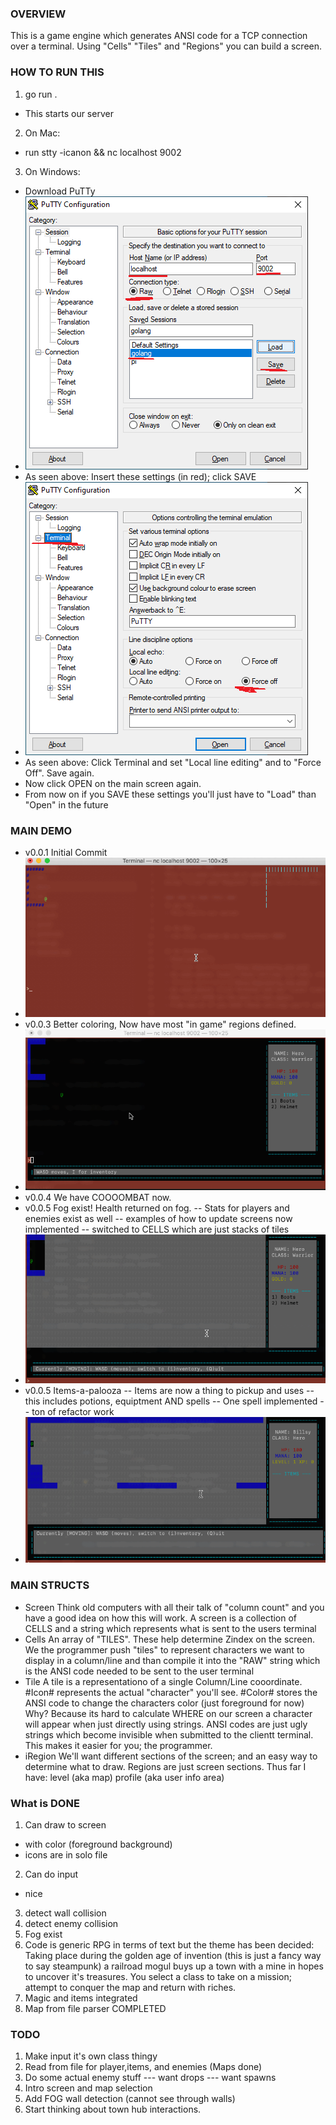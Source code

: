 ### OVERVIEW ###
This is a game engine which generates ANSI code for a TCP connection over a terminal.
Using "Cells" "Tiles" and "Regions" you can build a screen.

### HOW TO RUN THIS ###
1) go run .
- This starts our server

2) On Mac:
- run stty -icanon && nc localhost 9002

3) On Windows:
- Download PuTTy
- ![image description](docs/imgs/putty_one.png)
- As seen above: Insert these settings (in red); click SAVE
- ![image description](docs/imgs/putty_two.png)
- As seen above: Click Terminal and set "Local line editing" and to "Force Off". Save again.
- Now click OPEN on the main screen again. 
- From now on if you SAVE these settings you'll just have to "Load" than "Open" in the future

### MAIN DEMO ###
- v0.0.1 Initial Commit
- ![image description](docs/imgs/v0.0.1.gif)
- v0.0.3 Better coloring, Now have most "in game" regions defined.
- ![image description](docs/imgs/v0.0.3.gif)
- v0.0.4 We have COOOOMBAT now.
- v0.0.5 Fog exist! Health returned on fog.
-- Stats for players and enemies exist as well
-- examples of how to update screens now implemented
-- switched to CELLS which are just stacks of tiles
- ![image description](docs/imgs/v0.0.5.gif)
- v0.0.5 Items-a-palooza
-- Items are now a thing to pickup and uses
-- this includes potions, equiptment AND spells
-- One spell implemented
-- ton of refactor work
- ![image description](docs/imgs/v0.0.6.gif)
### MAIN STRUCTS ###
- Screen
Think old computers with all their talk of "column count" and you have a good idea on how this will work.
A screen is a collection of CELLS and a string which represents what is sent to the users terminal
- Cells
An array of "TILES". These help determine Zindex on the screen.
We the programmer push "tiles" to represent characters we want to display in a column/line and than compile it into the "RAW" string which is the ANSI code needed to be sent to the user terminal
- Tile
A tile is a representationo of a single Column/Line cooordinate.
#Icon# represents the actual "character" you'll see.
#Color# stores the ANSI code to change the characters color (just foreground for now)
Why?
Because its hard to calculate WHERE on our screen a character will appear when just directly using strings. ANSI codes are just ugly strings which become invisible when submitted to the clientt terminal.
This makes it easier for you; the programmer.
- iRegion
We'll want different sections of the screen; and an easy way to determine what to draw.
Regions are just screen sections.
Thus far I have:
level (aka map)
profile (aka user info area)

### What is DONE ###
1) Can draw to screen
 - with color (foreground background)
 - icons are in solo file
2) Can do input
- nice
3) detect wall collision
4) detect enemy collision
5) Fog exist
6) Code is generic RPG in terms of text but the theme has been decided:
Taking place during the golden age of invention (this is just a fancy way to say steampunk)
a railroad mogul buys up a town with a mine in hopes to uncover it's treasures.
You select a class to take on a mission; attempt to conquer the map and return with riches.
7) Magic and items integrated
8) Map from file parser COMPLETED


### TODO ###
1) Make input it's own class thingy
2) Read from file for player,items, and enemies (Maps done)
3) Do some actual enemy stuff
--- want drops
--- want spawns
4) Intro screen and map selection
5) Add FOG wall detection (cannot see through walls)
7) Start thinking about town hub interactions.